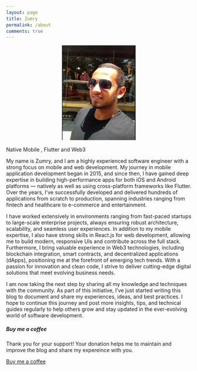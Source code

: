 ```yaml
---
layout: page
title: Zumry 
permalink: /about
comments: true
---
```


<div class="row justify-content-between">
<div class="col-md-8 pr-5">

<p align="center">
  <img src="/assets/images/zumry.jpg" alt="Zumry Profile Photo" width="200"/>
</p>

<p class="mb-5 text-center h3">
Native Mobile , Flutter and Web3
</p>

<p>
My name is Zumry, and I am a highly experienced software engineer with a strong focus on mobile and web development. My journey in mobile application development began in 2015, and since then, I have gained deep expertise in building high-performance apps for both iOS and Android platforms — natively as well as using cross-platform frameworks like Flutter. Over the years, I've successfully developed and delivered hundreds of applications from scratch to production, spanning industries ranging from fintech and healthcare to e-commerce and entertainment.
</p>
<p>
I have worked extensively in environments ranging from fast-paced startups to large-scale enterprise projects, always ensuring robust architecture, scalability, and seamless user experiences. In addition to my mobile expertise, I also have strong skills in React.js for web development, allowing me to build modern, responsive UIs and contribute across the full stack. Furthermore, I bring valuable experience in Web3 technologies, including blockchain integration, smart contracts, and decentralized applications (dApps), positioning me at the forefront of emerging tech trends. With a passion for innovation and clean code, I strive to deliver cutting-edge digital solutions that meet evolving business needs.
</p>

<p>
I am now taking the next step by sharing all my knowledge and techniques with the community. As part of this initiative, I’ve just started writing this blog to document and share my experiences, ideas, and best practices. I hope to continue this journey and post more insights, tips, and technical guides regularly to help others grow and stay updated in the ever-evolving world of software development.
</p>

</div>

<div class="col-md-4">

<div class="sticky-top sticky-top-80">
<h5>Buy me a coffee</h5>

<p>Thank you for your support! Your donation helps me to maintain and improve the blog and share my expereince with you.</p>

<a target="_blank" href="" class="btn btn-danger">Buy me a coffee</a> 


</div>
</div>
</div>
